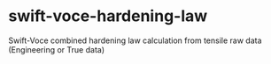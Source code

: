 # swift-voce-hardening-law
Swift-Voce combined hardening law calculation from tensile raw data (Engineering or True data)
